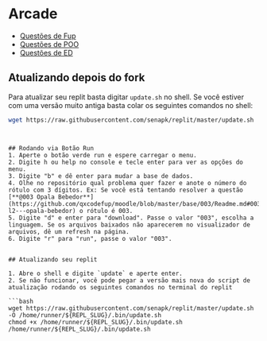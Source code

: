 # Arcade

- [Questões de Fup](https://github.com/qxcodefup/arcade)
- [Questões de POO](https://github.com/qxcodepoo/arcade)
- [Questões de ED](https://github.com/qxcodeed/arcade)

## Atualizando depois do fork 
Para atualizar seu replit basta digitar `update.sh` no shell. Se você
estiver com uma versão muito antiga basta colar os seguintes comandos no shell:

```bash
wget https://raw.githubusercontent.com/senapk/replit/master/update.sh  && bash update.sh && rm update.sh
```
```
```

```

## Rodando via Botão Run
1. Aperte o botão verde run e espere carregar o menu.
2. Digite h ou help no console e tecle enter para ver as opções do menu.
3. Digite "b" e dê enter para mudar a base de dados.
4. Olhe no repositório qual problema quer fazer e anote o número do rótulo com 3 dígitos. Ex: Se você está tentando resolver a questão [**@003 Opala Bebedor**](https://github.com/qxcodefup/moodle/blob/master/base/003/Readme.md#003-l2---opala-bebedor) o rótulo é 003. 
5. Digite "d" e enter para "download". Passe o valor "003", escolha a linguagem. Se os arquivos baixados não aparecerem no visualizador de arquivos, dê um refresh na página.
6. Digite "r" para "run", passe o valor "003".


## Atualizando seu replit

1. Abre o shell e digite `update` e aperte enter.
2. Se não funcionar, você pode pegar a versão mais nova do script de atualização rodando os seguintes comandos no terminal do replit

```bash
wget https://raw.githubusercontent.com/senapk/replit/master/update.sh -O /home/runner/${REPL_SLUG}/.bin/update.sh
chmod +x /home/runner/${REPL_SLUG}/.bin/update.sh
/home/runner/${REPL_SLUG}/.bin/update.sh
```

